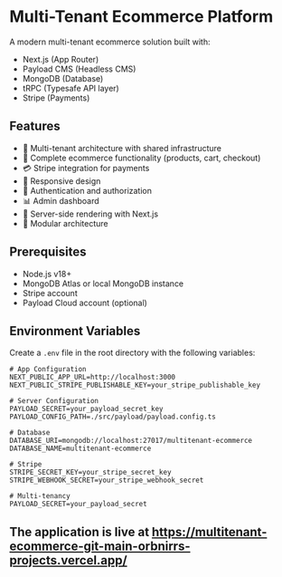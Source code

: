 # Multi-Tenant Ecommerce Platform

A modern multi-tenant ecommerce solution built with:
- Next.js (App Router)
- Payload CMS (Headless CMS)
- MongoDB (Database)
- tRPC (Typesafe API layer)
- Stripe (Payments)

## Features

- 🏢 Multi-tenant architecture with shared infrastructure
- 🛒 Complete ecommerce functionality (products, cart, checkout)
- 💳 Stripe integration for payments
- 📱 Responsive design
- 🔐 Authentication and authorization
- 📊 Admin dashboard
- 🚀 Server-side rendering with Next.js
- 🧩 Modular architecture

## Prerequisites

- Node.js v18+
- MongoDB Atlas or local MongoDB instance
- Stripe account
- Payload Cloud account (optional)

## Environment Variables

Create a `.env` file in the root directory with the following variables:

```env
# App Configuration
NEXT_PUBLIC_APP_URL=http://localhost:3000
NEXT_PUBLIC_STRIPE_PUBLISHABLE_KEY=your_stripe_publishable_key

# Server Configuration
PAYLOAD_SECRET=your_payload_secret_key
PAYLOAD_CONFIG_PATH=./src/payload/payload.config.ts

# Database
DATABASE_URI=mongodb://localhost:27017/multitenant-ecommerce
DATABASE_NAME=multitenant-ecommerce

# Stripe
STRIPE_SECRET_KEY=your_stripe_secret_key
STRIPE_WEBHOOK_SECRET=your_stripe_webhook_secret

# Multi-tenancy
PAYLOAD_SECRET=your_payload_secret
```
## The application is live at https://multitenant-ecommerce-git-main-orbnirrs-projects.vercel.app/
